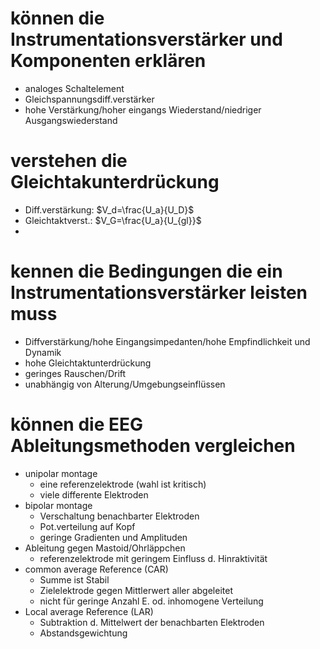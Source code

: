 # können die Instrumentationsverstärker und Komponenten erklären
- analoges Schaltelement
- Gleichspannungsdiff.verstärker
- hohe Verstärkung/hoher eingangs Wiederstand/niedriger Ausgangswiederstand
# verstehen die Gleichtakunterdrückung
- Diff.verstärkung: $V_d=\frac{U_a}{U_D}$
- Gleichtaktverst.: $V_G=\frac{U_a}{U_{gl}}$
- 
# kennen die Bedingungen die ein Instrumentationsverstärker leisten muss
- Diffverstärkung/hohe Eingangsimpedanten/hohe Empfindlichkeit und Dynamik
- hohe Gleichtaktunterdrückung
- geringes Rauschen/Drift
- unabhängig von Alterung/Umgebungseinflüssen
# können die EEG Ableitungsmethoden vergleichen
- unipolar montage
	- eine referenzelektrode (wahl ist kritisch)
	- viele differente Elektroden
- bipolar montage
	- Verschaltung benachbarter Elektroden
	- Pot.verteilung auf Kopf
	- geringe Gradienten und Amplituden
- Ableitung gegen Mastoid/Ohrläppchen
	- referenzelektrode mit geringem Einfluss d. Hinraktivität
- common average Reference (CAR)
	- Summe ist Stabil
	- Zielelektrode gegen Mittlerwert aller abgeleitet
	- nicht für geringe Anzahl E. od. inhomogene Verteilung
- Local average Reference (LAR)
	- Subtraktion d. Mittelwert der benachbarten Elektroden
	- Abstandsgewichtung